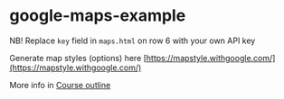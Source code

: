 # google-maps-example

NB! Replace `key` field in `maps.html` on row 6 with your own API key

Generate map styles (options) here [https://mapstyle.withgoogle.com/](https://mapstyle.withgoogle.com/)

More info in [Course outline](https://github.com/eesrakenduste-arendamine-2018k/kursus)

